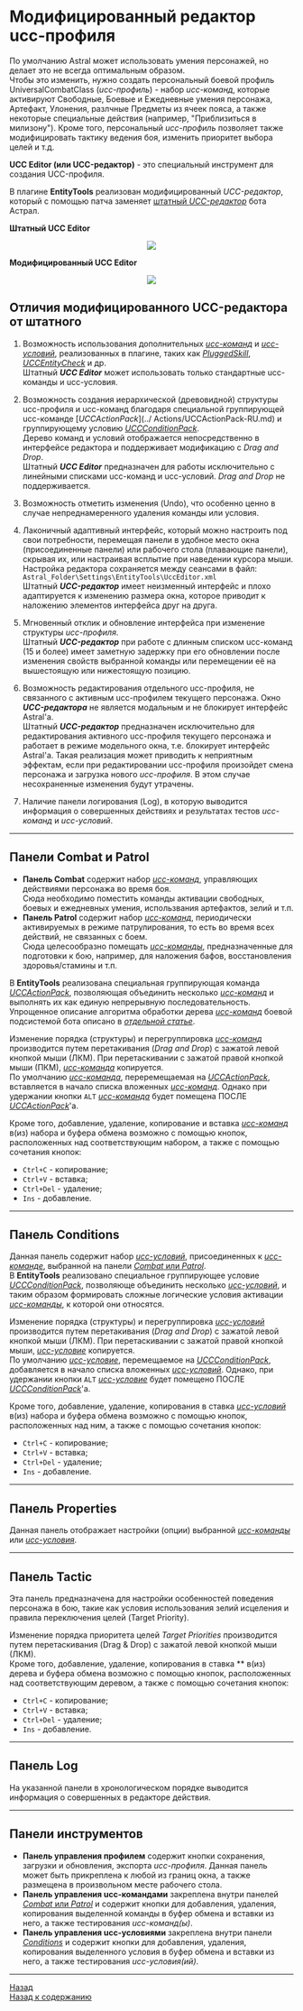 # **Модифицированный редактор ucc-профиля**

По умолчанию Astral может использовать умения персонажей, но делает это не всегда оптимальным образом.  
Чтобы это изменить, нужно создать персональный боевой профиль UniversalCombatClass (*ucc-профиль*) - набор *ucc-команд*, которые активируют Свободные, Боевые и Ежедневные умения персонажа, Артефакт, Улонения, разлчные Предметы из ячеек пояса, а также некоторые специальные действия (например, "Приблизиться в милизону"). Кроме того, персональный *ucc-профиль* позволяет также модифицировать тактику ведения боя, изменить приоритет выбора целей и т.д.

**UCC Editor (или UCC-редактор)** - это специальный инструмент для создания UCC-профиля.

В плагине **EntityTools** реализован модифицированный *UCC-редактор*, который с помощью патча заменяет [штатный *UCC-редактор*](https://www.neverwinter-bot.com/forums/viewtopic.php?f=150&t=8020&sid=f61597913fbb61bf4fb7b95e57526dff) бота Астрал.

<!-- |Штатный UCC-редактор|Модифицированный UCC-редактор|
|:------------:|:------------:|
|![UccEditor](img/Editor.gif)|![UccEditorExt](img/EditorExt.gif)| -->

**Штатный UCC Editor**  
<p align="center"><img src="img/Editor.gif"></p>

**Модифицированный UCC Editor**
<p align="center"><img src="img/EditorExt.gif"></p>

## **Отличия модифицированного UCC-редактора от штатного**

1) Возможность использования дополнительных [*ucc-команд*](../EntityTools-UccExtensions-RU.md#ref-Actions) и [*ucc-условий*](../EntityTools-UccExtensions-RU.md#ref-Conditions), реализованных в плагине, таких как [*PluggedSkill*](../Actions/PluggedSkill-RU.md), [*UCCEntityCheck*](../Conditions/UCCEntityCheck-RU.md) и др.  
   Штатный ***UCC Editor*** может использовать только стандартные ucc-команды и ucc-условия.

2) Возможность создания иерархической (древовидной) структуры ucc-профиля и ucc-команд благодаря специальной группирующей ucc-команде [*UCCActionPack*](../ Actions/UCCActionPack-RU.md) и группирующему условию [*UCCConditionPack*](../Conditions/UCCConditionPack-RU.md).  
   Дерево команд и условий отображается непосредственно в интерфейсе редактора и поддерживает модификацию с *Drag and Drop*.  
   Штатный ***UCC Editor*** предназначен для работы исключительно с линейными списками ucc-команд и ucc-условий. *Drag and Drop* не поддерживается.

3) Возможность отметить изменения (Undo), что особенно ценно в случае непреднамеренного удаления команды или условия.

4) Лаконичный адаптивный интерфейс, который можно настроить под свои потребности, перемещая панели в удобное место окна (присоединенные панели) или рабочего стола (плавающие панели), скрывая их, или настраивая всплытие при наведении курсора мыши. Настройка редактора сохраняется между сеансами в файл:  
   ```Astral_Folder\Settings\EntityTools\UccEditor.xml ```  
   Штатный ***UCC-редактор*** имеет неизменный интерфейс и плохо адаптируется к изменению размера окна, которое приводит к наложению элементов интерфейса друг на друга.

5) Мгновенный отклик и обновление интерфейса при изменение структуры *ucc-профиля*.  
   Штатный ***UCC-редактор*** при работе с длинным списком ucc-команд (15 и более) имеет заметную задержку при его обновлении после изменения свойств выбранной команды или перемещении её на вышестоящую или нижестоящую позицию.

6) Возможность редактирования отдельного ucc-профиля, не связанного с активным ucc-профилем текущего персонажа. Окно ***UCC-редактора*** не является модальным и не блокирует интерфейс Astral'a.  
   Штатный ***UCC-редактор*** предназначен исключительно для редактирования  активного ucc-профиля текущего персонажа и работает в режиме модельного окна, т.е. блокирует интерфейс Astral'a. Такая реализация может приводить к неприятным эффектам, если при редактировании ucc-профиля произойдет смена персонажа и загрузка нового *ucc-профиля*. В этом случае несохраненные изменения будут утрачены.

7) Наличие панели логирования (Log), в которую выводится информация о совершенных действиях и результатах тестов *ucc-команд* и *ucc-условий*.

---

## <a name="ref-ActionPanels"></a>**Панели Combat и Patrol**

- **Панель Combat** содержит набор [*ucc-команд*](../EntityTools-UccExtensions-RU.md#ref-Actions), управляющих действиями персонажа во время боя.  
  Сюда необходимо поместить команды активации свободных, боевых и ежедневных умения, использвания артефактов, зелий и т.п.
- **Панель Patrol** содержит набор [*ucc-команд*](../EntityTools-UccExtensions-RU.md#ref-Actions), периодически активируемых в режиме патрулирования, то есть во время всех действий, не связанных с боем.  
  Сюда целесообразно помещать [*ucc-команды*](../EntityTools-UccExtensions-RU.md#ref-Actions), предназначенные для подготовки к бою, например, для наложения бафов, восстановления здоровья/стамины и т.п.

В **EntityTools** реализована специальная группирующая команда [*UCCActionPack*](../Conditions/UCCActionPack-RU.md), позволяющая объединить несколько [*ucc-команд*](../EntityTools-UccExtensions-RU.md#ref-Actions) и выполнять их как единую непрерывную последовательность. Упрощенное описание алгоритма обработки дерева [*ucc-команд*](../EntityTools-UccExtensions-RU.md#ref-Actions) боевой подсистемой бота описано в [*отдельной статье*](../UccActionPlayer-RU.md).  

Изменение порядка (структуры) и перегруппировка [*ucc-команд*](../EntityTools-UccExtensions-RU.md#ref-Actions) производится путем перетакивания (*Drag and Drop*) с зажатой левой кнопкой мыши (ЛКМ). При перетаскивании с зажатой правой кнопкой мыши (ПКМ), [*ucc-команда*](../EntityTools-UccExtensions-RU.md#ref-Actions) копируется.  
По умолчанию [*ucc-команда*](../EntityTools-UccExtensions-RU.md#ref-Actions), переремещаемая на [*UCCActionPack*](../Actions/UCCActionPack-RU.md), вставляется в начало списка вложенных [*ucc-команд*](../EntityTools-UccExtensions-RU.md#ref-Actions). Однако при удержании кнопки ``ALT`` [*ucc-команда*](../EntityTools-UccExtensions-RU.md#ref-Actions) будет помещена ПОСЛЕ [*UCCActionPack*](../Conditions/UCCActionPack-RU.md)'а.  

Кроме того, добавление, удаление, копирование и вставка [*ucc-команд*](../EntityTools-UccExtensions-RU.md#ref-Actions) в(из) набора и буфера обмена возможно с помощью кнопок, расположенных над соответствующим набором, а также с помощью сочетания кнопок:
- ``Ctrl+C`` - копирование;
- ``Ctrl+V`` - вставка;
- ``Ctrl+Del`` - удаление;
- ``Ins`` - добавление.

---

## <a name="ref-ConditionsPanels"></a>**Панель Conditions**

Данная панель содержит набор [*ucc-условий*](../EntityTools-UccExtensions-RU.md#ref-Conditions), присоединенных к [*ucc-команде*](../EntityTools-UccExtensions-RU.md#ref-Actions), выбранной на панели [*Combat* или *Patrol*](#ref-ActionPanels).  
В **EntityTools** реализовано специальное группирующее условие [*UCCConditionPack*](../Conditions/UCCConditionPack-RU.md), позволяюще объединить несколько [*ucc-условий*](../EntityTools-UccExtensions-RU.md#ref-Conditions), и таким образом формировать сложные логические условия активации [*ucc-команды*](../EntityTools-UccExtensions-RU.md#ref-Actions), к которой они относятся.  

Изменение порядка (структуры) и перегруппировка [*ucc-условий*](../EntityTools-UccExtensions-RU.md#ref-Conditions) производится путем перетакивания (*Drag and Drop*) с зажатой левой кнопкой мыши (ЛКМ). При перетаскивании с зажатой правой кнопкой мыши, [*ucc-условие*](../EntityTools-UccExtensions-RU.md#ref-Conditions) копируется.  
По умолчанию [*ucc-условие*](../EntityTools-UccExtensions-RU.md#ref-Conditions), перемещаемое на [*UCCConditionPack*](../Conditions/UCCConditionPack-RU.md), добавляется в начало списка вложенных [*ucc-условий*](../EntityTools-UccExtensions-RU.md#ref-Conditions). Однако, при удержании кнопки ``ALT`` [*ucc-условие*](../EntityTools-UccExtensions-RU.md#ref-Conditions) будет помещено ПОСЛЕ [*UCCConditionPack*](../Conditions/UCCConditionPack-RU.md)'а.  

Кроме того, добавление, удаление, копирования в ставка [*ucc-условий*](../EntityTools-UccExtensions-RU.md#ref-Conditions) в(из) набора и буфера обмена возможно с помощью кнопок, расположенных над ним, а также с помощью сочетания кнопок:
- ``Ctrl+C`` - копирование;
- ``Ctrl+V`` - вставка;
- ``Ctrl+Del`` - удаление;
- ``Ins`` - добавление.

---

## <a name="ref-PropertiesPanel"></a>**Панель Properties**

Данная панель отображает настройки (опции) выбранной [*ucc-команды*](../EntityTools-UccExtensions-RU.md#ref-Actions) или [*ucc-условия*](../EntityTools-UccExtensions-RU.md#ref-Conditions).

---

## <a name="ref-TacticPanel"></a>**Панель Tactic**

Эта панель предназначена для настройки особенностей поведения персонажа в бою, такие как условия использования зелий исцеления и правила переключения целей (Target Priority).

Изменение порядка приоритета целей *Target Priorities* производится путем перетаскивания (Drag & Drop) с зажатой левой кнопкой мыши (ЛКМ).  
Кроме того, добавление, удаление, копирования в ставка ** в(из) дерева и буфера обмена возможно с помощью кнопок, расположенных над соответствующим деревом, а также с помощью сочетания кнопок:
- ``Ctrl+C`` - копирование;
- ``Ctrl+V`` - вставка;
- ``Ctrl+Del`` - удаление;
- ``Ins`` - добавление.

---

## <a name="ref-LogPanel"></a>**Панель Log**

На указанной панели в хронологическом порядке выводится информация о совершенных в редакторе действия.

---

## <a name="ref-ToolsPanels"></a>**Панели инструментов**

- **Панель управления профилем** содержит кнопки сохранения, загрузки и обновления, экспорта *ucc-профиля*. Данная панель может быть прикреплена к любой из границ окна, а также размещена в произвольном месте рабочего стола.  
- **Панель управления ucc-командами** закреплена внутри панелей [*Combat* или *Patrol*](#ref-ActionPanels) и содержит кнопки для добавления, удаления, копирования выделенной команды в буфер обмена и вставки из него, а также тестирования *ucc-команд(ы)*.  
- **Панель управления ucc-условиями** закреплена внутри панели [*Conditions*](#ref-ConditionsPanels) и содержит кнопки для добавления, удаления, копирования выделенного условия в буфер обмена и вставки из него, а также тестирования *ucc-условия(ий)*.

---

<a href="javascript:history.back()">Назад</a>  
[Назад к содержанию](../../index.md)